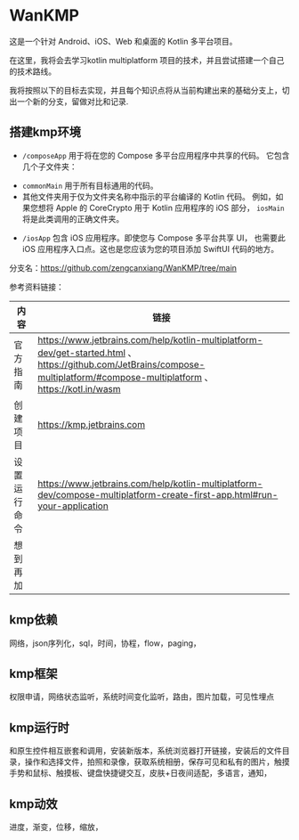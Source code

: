 # WanKMP

这是一个针对 Android、iOS、Web 和桌面的 Kotlin 多平台项目。

在这里，我将会去学习kotlin multiplatform 项目的技术，并且尝试搭建一个自己的技术路线。

我将按照以下的目标去实现，并且每个知识点将从当前构建出来的基础分支上，切出一个新的分支，留做对比和记录.


## 搭建kmp环境


* `/composeApp` 用于将在您的 Compose 多平台应用程序中共享的代码。
  它包含几个子文件夹：
- `commonMain` 用于所有目标通用的代码。
- 其他文件夹用于仅为文件夹名称中指示的平台编译的 Kotlin 代码。
  例如，如果您想将 Apple 的 CoreCrypto 用于 Kotlin 应用程序的 iOS 部分，
  `iosMain` 将是此类调用的正确文件夹。
* `/iosApp` 包含 iOS 应用程序。即使您与 Compose 多平台共享 UI，
  也需要此 iOS 应用程序入口点。这也是您应该为您的项目添加 SwiftUI 代码的地方。

分支名：https://github.com/zengcanxiang/WanKMP/tree/main

参考资料链接：

| 内容     | 链接                                                                                                                                                                          |
|--------|-----------------------------------------------------------------------------------------------------------------------------------------------------------------------------|
| 官方指南   | https://www.jetbrains.com/help/kotlin-multiplatform-dev/get-started.html 、https://github.com/JetBrains/compose-multiplatform/#compose-multiplatform 、  https://kotl.in/wasm |
| 创建项目   | https://kmp.jetbrains.com                                                                                                                                                   |
| 设置运行命令 | https://www.jetbrains.com/help/kotlin-multiplatform-dev/compose-multiplatform-create-first-app.html#run-your-application                                                    |
| 想到再加   |                                                                                                                                                                             |



## kmp依赖

网络，json序列化，sql，时间，协程，flow，paging，

## kmp框架 

权限申请，网络状态监听，系统时间变化监听，路由，图片加载，可见性埋点

## kmp运行时 

和原生控件相互嵌套和调用，安装新版本，系统浏览器打开链接，安装后的文件目录，操作和选择文件，拍照和录像，获取系统相册，保存可见和私有的图片，触摸手势和鼠标、触摸板、键盘快捷键交互，皮肤+日夜间适配，多语言，通知，

## kmp动效 

进度，渐变，位移，缩放，


